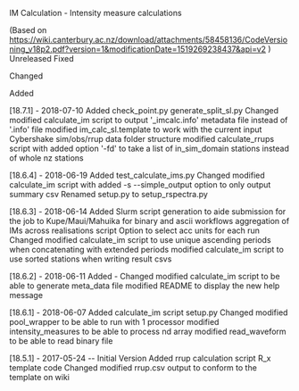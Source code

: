 IM Calculation - Intensity measure calculations

(Based on https://wiki.canterbury.ac.nz/download/attachments/58458136/CodeVersioning_v18p2.pdf?version=1&modificationDate=1519269238437&api=v2 )
Unreleased
Fixed

Changed

Added


[18.7.1] - 2018-07-10
Added
    check_point.py
    generate_split_sl.py
Changed
    modified calculate_im script to output '_imcalc.info' metadata file instead of '.info' file
    modified im_calc_sl.template to work with the current input Cybershake sim/obs/rrup data folder structure
    modified calculate_rrups script with added option '-fd' to take a list of in_sim_domain stations instead of whole nz stations 


[18.6.4] - 2018-06-19
Added
    test_calculate_ims.py
Changed
    modified calculate_im script with added -s --simple_output option to only output summary csv
    Renamed setup.py to setup_rspectra.py


[18.6.3] - 2018-06-14
Added
    Slurm script generation to aide submission for the job to Kupe/Maui/Mahuika for binary and ascii workflows
    aggregation of IMs across realisations script
    Option to select acc units for each run
Changed
    modified calculate_im script to use unique ascending periods when concatenating with extended periods
    modified calculate_im script to use sorted stations when writing result csvs


[18.6.2] - 2018-06-11
Added
    -
Changed
    modified calculate_im script to be able to generate meta_data file
    modified README to display the new help message

[18.6.1] - 2018-06-07
Added
    calculate_im script
    setup.py
Changed
    modified pool_wrapper to be able to run with 1 processor
    modified intensity_measures to be able to process nd array
    modified read_waveform to be able to read binary file


[18.5.1] - 2017-05-24 -- Initial Version
Added
    rrup calculation script
    R_x template code
Changed
    modified rrup.csv output to conform to the template on wiki



